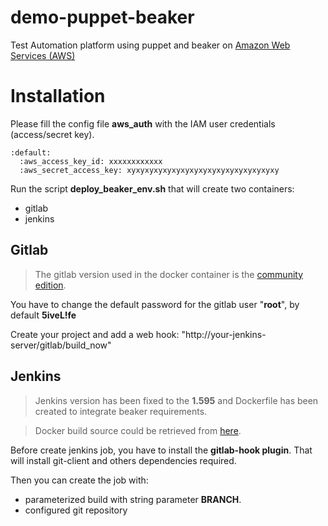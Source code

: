 # demo-puppet-beaker

Test Automation platform using puppet and beaker on [Amazon Web Services (AWS)](http://aws.amazon.com)

# Installation

Please fill the config file **aws_auth** with the IAM user credentials (access/secret key).
```
:default:
  :aws_access_key_id: xxxxxxxxxxxx
  :aws_secret_access_key: xyxyxyxyxyxyxyxyxyxyxyxyxyxyxyxyxy
```

Run the script **deploy_beaker_env.sh** that will create two containers:
- gitlab
- jenkins


## Gitlab

> The gitlab version used in the docker container is the [community edition](https://gitlab.com/gitlab-org/gitlab-ce/).

You have to change the default password for the gitlab user "**root**", by default **5iveL!fe**

Create your project and add a web hook: "http://your-jenkins-server/gitlab/build_now"


## Jenkins


> Jenkins version has been fixed to the **1.595** and Dockerfile has been created to integrate beaker requirements.

> Docker build source could be retrieved from [here](https://registry.hub.docker.com/_/jenkins/).


Before create jenkins job, you have to install the **gitlab-hook plugin**.
That will install git-client and others dependencies required.


Then you can create the job with:
- parameterized build with string parameter **BRANCH**.
- configured git repository
